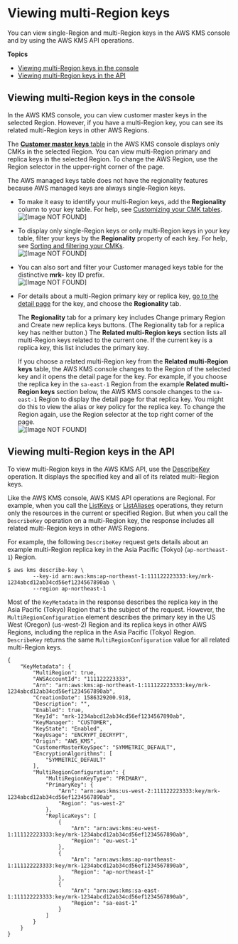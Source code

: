 # Viewing multi\-Region keys<a name="multi-region-keys-view"></a>

You can view single\-Region and multi\-Region keys in the AWS KMS console and by using the AWS KMS API operations\. 

**Topics**
+ [Viewing multi\-Region keys in the console](#mrk-view-console)
+ [Viewing multi\-Region keys in the API](#mrk-view-api)

## Viewing multi\-Region keys in the console<a name="mrk-view-console"></a>

In the AWS KMS console, you can view customer master keys in the selected Region\. However, if you have a multi\-Region key, you can see its related multi\-Region keys in other AWS Regions\.

The [**Customer master keys** table](viewing-keys-console.md#viewing-console-navigate) in the AWS KMS console displays only CMKs in the selected Region\. You can view multi\-Region primary and replica keys in the selected Region\. To change the AWS Region, use the Region selector in the upper\-right corner of the page\.

The AWS managed keys table does not have the regionality features because AWS managed keys are always single\-Region keys\. 
+ To make it easy to identify your multi\-Region keys, add the **Regionality** column to your key table\. For help, see [Customizing your CMK tables](viewing-keys-console.md#viewing-console-customize)\.  
![\[Image NOT FOUND\]](http://docs.aws.amazon.com/kms/latest/developerguide/images/mrk-view-regionality-column.png)
+ To display only single\-Region keys or only multi\-Region keys in your key table, filter your keys by the **Regionality** property of each key\. For help, see [Sorting and filtering your CMKs](viewing-keys-console.md#viewing-console-filter)\.  
![\[Image NOT FOUND\]](http://docs.aws.amazon.com/kms/latest/developerguide/images/mrk-view-regionality-filter.png)
+ You can also sort and filter your Customer managed keys table for the distinctive **mrk\-** key ID prefix\.  
![\[Image NOT FOUND\]](http://docs.aws.amazon.com/kms/latest/developerguide/images/mrk-view-keyid.png)
+ For details about a multi\-Region primary key or replica key, [go to the detail page](viewing-keys-console.md#viewing-details-navigate) for the key, and choose the **Regionality** tab\.

  The **Regionality** tab for a primary key includes Change primary Region and Create new replica keys buttons\. \(The Regionality tab for a replica key has neither button\.\) The **Related multi\-Region keys** section lists all multi\-Region keys related to the current one\. If the current key is a replica key, this list includes the primary key\.

  If you choose a related multi\-Region key from the **Related multi\-Region keys** table, the AWS KMS console changes to the Region of the selected key and it opens the detail page for the key\. For example, if you choose the replica key in the `sa-east-1` Region from the example **Related multi\-Region keys** section below, the AWS KMS console changes to the `sa-east-1` Region to display the detail page for that replica key\. You might do this to view the alias or key policy for the replica key\. To change the Region again, use the Region selector at the top right corner of the page\.  
![\[Image NOT FOUND\]](http://docs.aws.amazon.com/kms/latest/developerguide/images/console-regionality-tab.png)

## Viewing multi\-Region keys in the API<a name="mrk-view-api"></a>

To view multi\-Region keys in the AWS KMS API, use the [DescribeKey](https://docs.aws.amazon.com/kms/latest/APIReference/API_DescribeKey.html) operation\. It displays the specified key and all of its related multi\-Region keys\.

Like the AWS KMS console, AWS KMS API operations are Regional\. For example, when you call the [ListKeys](https://docs.aws.amazon.com/kms/latest/APIReference/API_ListKeys.html) or [ListAliases](https://docs.aws.amazon.com/kms/latest/APIReference/API_ListAliases.html) operations, they return only the resources in the current or specified Region\. But when you call the `DescribeKey` operation on a multi\-Region key, the response includes all related multi\-Region keys in other AWS Regions\.

For example, the following `DescribeKey` request gets details about an example multi\-Region replica key in the Asia Pacific \(Tokyo\) \(`ap-northeast-1`\) Region\.

```
$ aws kms describe-key \
        --key-id arn:aws:kms:ap-northeast-1:111122223333:key/mrk-1234abcd12ab34cd56ef1234567890ab \
        --region ap-northeast-1
```

Most of the `KeyMetadata` in the response describes the replica key in the Asia Pacific \(Tokyo\) Region that's the subject of the request\. However, the `MultiRegionConfiguration` element describes the primary key in the US West \(Oregon\) \(us\-west\-2\) Region and its replica keys in other AWS Regions, including the replica in the Asia Pacific \(Tokyo\) Region\. `DescribeKey` returns the same `MultiRegionConfiguration` value for all related multi\-Region keys\.

```
{
    "KeyMetadata": {
        "MultiRegion": true,        
        "AWSAccountId": "111122223333",
        "Arn": "arn:aws:kms:ap-northeast-1:111122223333:key/mrk-1234abcd12ab34cd56ef1234567890ab",
        "CreationDate": 1586329200.918,
        "Description": "",
        "Enabled": true,
        "KeyId": "mrk-1234abcd12ab34cd56ef1234567890ab",
        "KeyManager": "CUSTOMER",
        "KeyState": "Enabled",
        "KeyUsage": "ENCRYPT_DECRYPT",
        "Origin": "AWS_KMS",
        "CustomerMasterKeySpec": "SYMMETRIC_DEFAULT",
        "EncryptionAlgorithms": [
            "SYMMETRIC_DEFAULT"
        ],
        "MultiRegionConfiguration": {
            "MultiRegionKeyType": "PRIMARY",
            "PrimaryKey": {
                "Arn": "arn:aws:kms:us-west-2:111122223333:key/mrk-1234abcd12ab34cd56ef1234567890ab",
                "Region": "us-west-2"
            },
            "ReplicaKeys": [
                {
                    "Arn": "arn:aws:kms:eu-west-1:111122223333:key/mrk-1234abcd12ab34cd56ef1234567890ab",
                    "Region": "eu-west-1"
                },
                {
                    "Arn": "arn:aws:kms:ap-northeast-1:111122223333:key/mrk-1234abcd12ab34cd56ef1234567890ab",
                    "Region": "ap-northeast-1"
                },
                {
                    "Arn": "arn:aws:kms:sa-east-1:111122223333:key/mrk-1234abcd12ab34cd56ef1234567890ab",
                    "Region": "sa-east-1"
                }
            ]
        }
    }
}
```